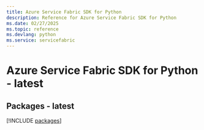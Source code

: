 ```yaml
---
title: Azure Service Fabric SDK for Python
description: Reference for Azure Service Fabric SDK for Python
ms.date: 02/27/2025
ms.topic: reference
ms.devlang: python
ms.service: servicefabric
---
```

# Azure Service Fabric SDK for Python - latest
## Packages - latest
[!INCLUDE [packages](service-fabric-index.md)]